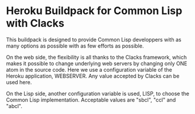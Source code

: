 Heroku Buildpack for Common Lisp with Clacks 
===

This buildpack is designed to provide Common Lisp developpers with as
many options as possible with as few efforts as possible.

On the web side, the flexibility is all thanks to the Clacks
framework, which makes it possible to change underlying web servers by
changing only ONE atom in the source code. Here we use a configuration
variable of the Heroku application, WEBSERVER. Any value accepted by
Clacks can be used here.

On the Lisp side, another configuration variable is used, LISP, to
choose the Common Lisp implementation. Acceptable values are "sbcl",
"ccl" and "abcl".


